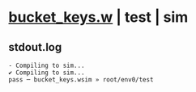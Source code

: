 # [bucket_keys.w](../../../../examples/tests/valid/bucket_keys.w) | test | sim

## stdout.log
```log
- Compiling to sim...
✔ Compiling to sim...
pass ─ bucket_keys.wsim » root/env0/test
```

